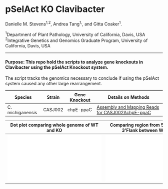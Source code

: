 # pSelAct KO Clavibacter

Danielle M. Stevens<sup>1,2</sup>, Andrea Tang<sup>1,</sup>, and Gitta Coaker<sup>1</sup>.

<sup>1</sup>Department of Plant Pathology, University of California, Davis, USA <br />
<sup>2</sup>Integrative Genetics and Genomics Graduate Program, University of California, Davis, USA <br />

---

#### Purpose: This repo hold the scripts to analyze gene knockouts in Clavibacter using the pSelAct Knockout system.


The script tracks the genomics necessary to conclude if using the pSelAct system caused any other large rearrangement.

|Species|Strain|Gene Knockout|Details on Methods|
|------|----------|---------|-------------------|
|C. michiganensis|CASJ002|chpE-ppaC|[Assembly and Mapping Reads for CASJ002ΔchpE-ppaC](Assembly_and_Mapping_methods_DMS092.md)|


Dot plot comparing whole genome of WT and KO |  Comparing region from 5'Flank through 3'Flank between WT and KO 
:-------------------------:|:-------------------------:
![](/Final_Figures/Figure2D.pdf) |  ![](/Final_Figures/Figure2E.pdf)




